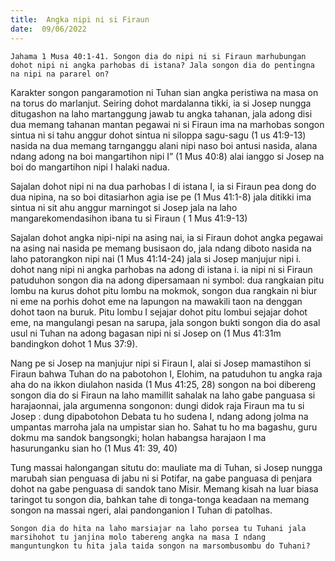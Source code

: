 ```yaml
---
title:  Angka nipi ni si Firaun
date:  09/06/2022
---
```


`Jahama 1 Musa 40:1-41. Songon dia do nipi ni si Firaun marhubungan dohot nipi ni angka parhobas di istana? Jala songon dia do pentingna na nipi na pararel on?`

Karakter songon pangaramotion ni Tuhan sian angka peristiwa na masa on na torus do marlanjut. Seiring dohot mardalanna tikki, ia si Josep nungga ditugashon na laho martanggung jawab tu angka tahanan, jala adong disi dua memang tahanan mantan pegawai ni si Firaun ima na marhobas songon sintua ni si tahu anggur dohot sintua ni siloppa sagu-sagu (1 us 41:9-13) nasida na dua memang tarnganggu alani nipi naso boi antusi nasida, alana ndang adong na boi mangartihon nipi I” (1 Mus 40:8) alai ianggo si Josep na boi do mangartihon nipi I halaki nadua.

Sajalan dohot nipi ni na dua parhobas I di istana I, ia si Firaun pea dong do dua nipina, na so boi ditasiarhon agia ise pe (1 Mus 41:1-8) jala ditikki ima sintua ni sit ahu anggur marningot si Josep jala na laho mangarekomendasihon ibana tu si Firaun ( 1 Mus 41:9-13)

Sajalan dohot angka nipi-nipi na asing nai, ia si Firaun dohot angka pegawai na asing nai nasida pe memang busisaon do, jala ndang diboto nasida na laho patorangkon nipi nai (1 Mus 41:14-24) jala si Josep manjujur nipi i. dohot nang nipi ni angka parhobas na adong di istana i. ia nipi ni si Firaun patuduhon songon dia na adong dipersamaan ni symbol: dua rangkaian  pitu lombu na kurus dohot pitu lombu na mokmok, songon dua rangkain ni biur ni eme na porhis dohot eme na lapungon na mawakili taon na denggan dohot taon na buruk. Pitu lombu I sejajar dohot pitu lombui sejajar dohot eme, na mangulangi pesan na sarupa, jala songon bukti songon dia do asal usul ni Tuhan na adong bagasan nipi ni si Josep on  (1 Mus 41:31m bandingkon dohot 1 Mus 37:9).

Nang pe si Josep na manjujur nipi si Firaun I, alai si Josep mamastihon si Firaun bahwa Tuhan do na pabotohon I, Elohim, na patuduhon tu angka raja aha do na ikkon diulahon nasida (1 Mus 41:25, 28) songon na boi dibereng songon dia do si Firaun na laho mamillit sahalak na laho gabe panguasa si harajaonnai, jala argumenna songonon: dungi didok raja Firaun ma tu si Josep : dung dipabotohon  Debata tu ho sudena I, ndang adong jolma na umpantas marroha jala na umpistar sian ho. Sahat tu ho ma bagashu, guru dokmu ma sandok bangsongki; holan habangsa harajaon I ma hasurunganku sian ho (1 Mus 41: 39, 40)

Tung massai halongangan situtu do: mauliate ma di Tuhan, si Josep nungga marubah sian penguasa di jabu ni si Potifar, na gabe panguasa di penjara dohot na gabe penguasa di sandok tano Misir. Memang kisah na luar biasa taringot tu songon dia, bahkan tahe di tonga-tonga keadaan na memang songon na massai ngeri, alai pandonganion I Tuhan di patolhas.

`Songon dia do hita na laho marsiajar na laho porsea tu Tuhani jala marsihohot tu janjina molo tabereng angka na masa I ndang manguntungkon tu hita jala taida songon na marsombusombu do Tuhani?`